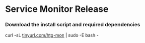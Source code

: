 # Service Monitor Release

### Download the install script and required dependencies
curl -sL [tinyurl.com/htg-mon](tinyurl.com/htg-mon) | sudo -E bash -
